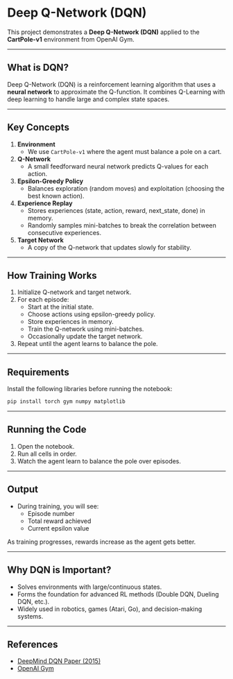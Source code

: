 # Deep Q-Network (DQN)

This project demonstrates a **Deep Q-Network (DQN)** applied to the
**CartPole-v1** environment from OpenAI Gym.

------------------------------------------------------------------------

## What is DQN?

Deep Q-Network (DQN) is a reinforcement learning algorithm that uses a
**neural network** to approximate the Q-function.
It combines Q-Learning with deep learning to handle large and complex
state spaces.

------------------------------------------------------------------------

## Key Concepts

1.  **Environment**
    -   We use `CartPole-v1` where the agent must balance a pole on a
        cart.
2.  **Q-Network**
    -   A small feedforward neural network predicts Q-values for each
        action.
3.  **Epsilon-Greedy Policy**
    -   Balances exploration (random moves) and exploitation (choosing
        the best known action).
4.  **Experience Replay**
    -   Stores experiences (state, action, reward, next_state, done) in
        memory.
    -   Randomly samples mini-batches to break the correlation between
        consecutive experiences.
5.  **Target Network**
    -   A copy of the Q-network that updates slowly for stability.

------------------------------------------------------------------------

## How Training Works

1.  Initialize Q-network and target network.
2.  For each episode:
    -   Start at the initial state.
    -   Choose actions using epsilon-greedy policy.
    -   Store experiences in memory.
    -   Train the Q-network using mini-batches.
    -   Occasionally update the target network.
3.  Repeat until the agent learns to balance the pole.

------------------------------------------------------------------------

## Requirements

Install the following libraries before running the notebook:

``` bash
pip install torch gym numpy matplotlib
```

------------------------------------------------------------------------

## Running the Code

1.  Open the notebook.
2.  Run all cells in order.
3.  Watch the agent learn to balance the pole over episodes.

------------------------------------------------------------------------

## Output

-   During training, you will see:
    -   Episode number
    -   Total reward achieved
    -   Current epsilon value

As training progresses, rewards increase as the agent gets better.

------------------------------------------------------------------------

## Why DQN is Important?

-   Solves environments with large/continuous states.
-   Forms the foundation for advanced RL methods (Double DQN, Dueling
    DQN, etc.).
-   Widely used in robotics, games (Atari, Go), and decision-making
    systems.

------------------------------------------------------------------------

## References

-   [DeepMind DQN Paper (2015)](https://www.nature.com/articles/nature14236)
-   [OpenAI Gym](https://www.gymlibrary.dev/)
